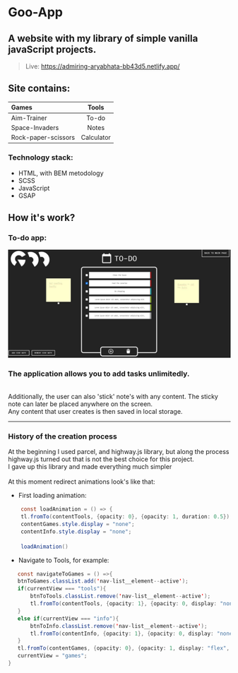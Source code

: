 # Goo-App
## A website with my library of simple vanilla javaScript projects. <br />
> Live: https://admiring-aryabhata-bb43d5.netlify.app/
 ## Site contains:
| Games                 | Tools       | 
| :---                  |    :----:   |     
| Aim-Trainer           | To-do       | 
| Space-Invaders        | Notes       | 
| Rock-paper-scissors   | Calculator  | 

 ### Technology stack:
 - HTML, with BEM metodology
 - SCSS
 - JavaScript
 - GSAP

## How it's work?
### To-do app:
![image](images/todoimg.JPG)
### The application allows you to add tasks unlimitedly.
<br> Additionally, the user can also 'stick' note's with any content. The sticky note can later be placed anywhere on the screen.
<br> Any content that user creates is then saved in local storage.

---
 ### History of the creation process
 At the beginning I used parcel, and highway.js library, but along the process highway.js turned out that is not the best choice for this project. <br> I gave up this library and made everything much simpler
 <br> <br> At this moment redirect animations look's like that: 
 - First loading animation:

```Java Script
    const loadAnimation = () => {
    tl.fromTo(contentTools, {opacity: 0}, {opacity: 1, duration: 0.5});
    contentGames.style.display = "none";
    contentInfo.style.display = "none";

    loadAnimation()
```
- Navigate to Tools, for example:
 ```Java Script
    const navigateToGames = () =>{
    btnToGames.classList.add('nav-list__element--active');
    if(currentView === "tools"){
        btnToTools.classList.remove('nav-list__element--active');
        tl.fromTo(contentTools, {opacity: 1}, {opacity: 0, display: "none", duration: 0.5});
    }
    else if(currentView === "info"){
        btnToInfo.classList.remove('nav-list__element--active');
        tl.fromTo(contentInfo, {opacity: 1}, {opacity: 0, display: "none", duration: 0.5});
    }
    tl.fromTo(contentGames, {opacity: 0}, {opacity: 1, display: "flex", duration: 0.5});
    currentView = "games";
}
```


